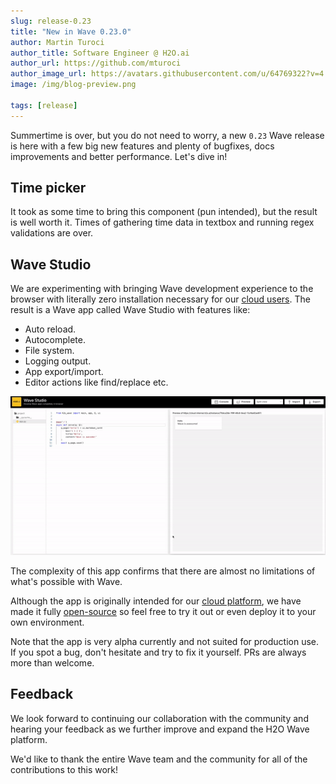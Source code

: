 ```yaml
---
slug: release-0.23
title: "New in Wave 0.23.0"
author: Martin Turoci
author_title: Software Engineer @ H2O.ai
author_url: https://github.com/mturoci
author_image_url: https://avatars.githubusercontent.com/u/64769322?v=4
image: /img/blog-preview.png

tags: [release]
---
```


Summertime is over, but you do not need to worry, a new `0.23` Wave release is here with a few big new features and plenty of bugfixes, docs improvements and better performance. Let's dive in!

<!--truncate-->

## Time picker

It took as some time to bring this component (pun intended), but the result is well worth it. Times of gathering time data in textbox and running regex validations are over.

## Wave Studio

We are experimenting with bringing Wave development experience to the browser with literally zero installation necessary for our [cloud users](https://h2oai.github.io/h2o-ai-cloud/). The result is a Wave app called Wave Studio with features like:

* Auto reload.
* Autocomplete.
* File system.
* Logging output.
* App export/import.
* Editor actions like find/replace etc.

![wave-studio-gif](assets/2022-09-12/wave_studio.gif)

The complexity of this app confirms that there are almost no limitations of what's possible with Wave.

Although the app is originally intended for our [cloud platform](https://h2oai.github.io/h2o-ai-cloud/), we have made it fully [open-source](https://github.com/h2oai/wave/tree/master/studio) so feel free to try it out or even deploy it to your own environment.

Note that the app is very alpha currently and not suited for production use. If you spot a bug, don't hesitate and try to fix it yourself. PRs are always more than welcome.

## Feedback

We look forward to continuing our collaboration with the community and hearing your feedback as we further improve and expand the H2O Wave platform.

We'd like to thank the entire Wave team and the community for all of the contributions to this work!
